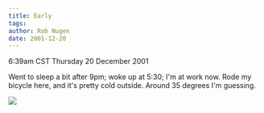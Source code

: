```yaml
---
title: Early
tags: 
author: Rob Nugen
date: 2001-12-20
---
```


<title></title>
<p class=date>6:39am CST Thursday 20 December 2001</p>

<p>Went to sleep a bit after 9pm; woke up at 5:30; I'm at work now.
Rode my bicycle here, and it's pretty cold outside.  Around 35 degrees
I'm guessing.</p>

<p><img src='/images/rob/wL-ROB.gif'/></p>

